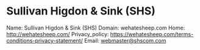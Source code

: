 
# Sullivan Higdon & Sink (SHS)

Name: Sullivan Higdon & Sink (SHS)
Domain: wehatesheep.com
Home: http://wehatesheep.com/
Privacy_policy: https://wehatesheep.com/terms-conditions-privacy-statement/
Email: webmaster@shscom.com

